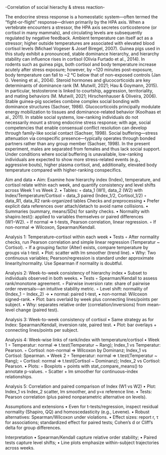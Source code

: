-Correlation of social hierachy & stress reaction-

The endocrine stress response is a homeostatic system—often termed the “fight-or-flight” response—driven primarily by the HPA axis. 
When a vertebrate encounters a stressor, the HPA axis secretes corticosterone (or cortisol in many mammals), and circulating levels are subsequently regulated by negative feedback.
Ambient temperature can itself act as a stressor; higher outside temperatures are associated with elevated blood cortisol levels (Michael Vogeser & Josef Biregel, 2007). 
Guinea pigs used in this study exhibit a pronounced, stable dominance hierarchy, and hierarchy stability can influence rises in cortisol (Olivia Furtado et al., 2014). 
In rodents such as guinea pigs, both cortisol and body temperature increase acutely after stress exposure; however, by ~120 minutes post-exposure, body temperature can fall to ~2 °C below that of non-exposed controls (Jan G. Veening et al., 2004).
Steroid hormones and glucocorticoids are key determinants of dominance rank (M. Mutwill, 2021; Hau & Goymann, 2015). 
In particular, testosterone is linked to courtship, aggression, territoriality, and mating behaviors (M. Mutwill, 2021; Hirschenhauser & Oliveira, 2006). 
Stable guinea-pig societies combine complex social bonding with dominance structures (Sachser, 1986). Glucocorticoids principally modulate energy mobilization to tissues and dominance-related behavior (Koolhaas et al., 2011). 
In stable social systems, low-ranking individuals do not necessarily mount a strong endocrine stress response; with age, social competencies that enable consensual conflict resolution can develop through family-like social contact (Sachser, 1998). 
Social buffering—stress attenuation via conspecific presence—typically operates through bonded partners rather than any group member (Sachser, 1998).
In the present experiment, males are separated from females and thus lack social support. 
Under conditions where social buffering is unavailable, low-ranking individuals are expected to show more stress-related events (e.g., aggressive bouts), higher plasma cortisol, and, additionally, elevated body temperature compared with higher-ranking conspecifics.

Aim and data
	•	Aim: Examine how hierarchy index (Index), temperature, and cortisol relate within each week, and quantify consistency and level shifts across Week 1 vs Week 2.
	•	Tables:
	◦	data_1 (W1), data_2 (W2) with Index/Temperature/Cortisol
	◦	data_3 paired (Index_1/2, Cortisol_1/2)
	◦	data_R1, data_R2 rank-organized tables
Checks and preprocessing
	•	Prefer explicit data references over attach/detach to avoid name collisions.
	•	Summaries (summary, means/SDs) for sanity checks.
	•	Normality with shapiro.test(): applied to variables themselves or paired differences (W1−W2).
	◦	If normal ⇒ t-tests, Pearson correlation, linear regression.
	◦	If non-normal ⇒ Wilcoxon, Spearman/Kendall.
	
Analysis 1: Temperature–cortisol within each week
	•	Tests
	◦	After normality checks, run Pearson correlation and simple linear regression (Temperatur ~ Cortisol).
	◦	If a grouping factor (Alter) exists, compare temperature by groups via t-test.
	•	Plot: scatter with lm smoother (trend line).
	•	Why: Two continuous variables; Pearson/regression is standard under approximate linearity/normality. Use Spearman if normality is doubtful.
	
Analysis 2: Week-to-week consistency of hierarchy index
	•	Subset to individuals observed in both weeks.
	•	Tests
	◦	Spearman/Kendall to assess rank/monotone agreement.
	◦	Pairwise inversion rate: share of pairwise order reversals—an intuitive stability metric.
	◦	Level shift: normality of (Index_1 − Index_2) →
	▪	normal: paired t-test,
	▪	non-normal: Wilcoxon signed-rank.
	•	Plot: bars overlaid by week plus connecting lines/points per subject.
	•	Why: separates relative order (correlation/inversions) from mean-level change (paired test).
	
Analysis 3: Week-to-week consistency of cortisol
	•	Same strategy as for Index: Spearman/Kendall, inversion rate, paired test.
	•	Plot: bar overlays + connecting lines/points per subject.
	
Analysis 4: Week-wise links of rank/index with temperature/cortisol
	•	Week 1
	◦	Temperatur: normal ⇒ t.test(Temperatur ~ Rang); Index_1 vs Temperatur: Pearson.
	◦	Cortisol: non-normal ⇒ Wilcoxon by Dominanz; Index_1 vs Cortisol: Spearman.
	•	Week 2
	◦	Temperatur: normal ⇒ t.test(Temperatur ~ Rang);
	◦	Cortisol: normal ⇒ t.test(Cortisol ~ Dominanz); Index_2 vs Cortisol: Pearson.
	•	Plots:
	◦	Boxplots + points with stat_compare_means() to annotate p-values.
	◦	Scatter + lm smoother for continuous–index relationships.
	
Analysis 5: Correlation and paired comparison of Index (W1 vs W2)
	•	Plot: Index_1 vs Index_2 scatter, lm smoother, and y=x reference line.
	•	Tests: Pearson correlation (plus paired nonparametric alternative on levels).
	
Assumptions and extensions
	•	Even for t-tests/regression, inspect residual normality (Shapiro, QQ) and homoscedasticity (e.g., Levene).
	•	Robust alternatives: Spearman/Wilcoxon under violations.
	•	Effect sizes: report r, τ for associations; standardized effect for paired tests; Cohen’s d or Cliff’s delta for group differences.

Interpretation
	•	Spearman/Kendall capture relative order stability;
	•	Paired tests capture level shifts;
	•	Line plots emphasize within-subject trajectories across weeks.
